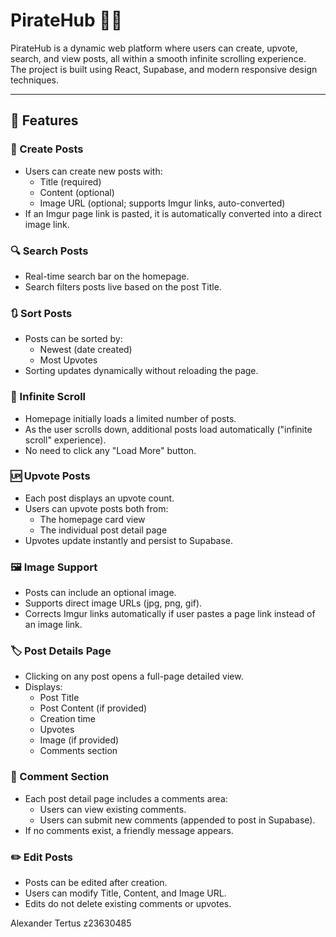 # PirateHub 🏴‍☠️

PirateHub is a dynamic web platform where users can create, upvote, search, and view posts, all within a smooth infinite scrolling experience.  
The project is built using React, Supabase, and modern responsive design techniques.

---

## 🚀 Features

### 📝 Create Posts
- Users can create new posts with:
  - Title (required)
  - Content (optional)
  - Image URL (optional; supports Imgur links, auto-converted)
- If an Imgur page link is pasted, it is automatically converted into a direct image link.

### 🔍 Search Posts
- Real-time search bar on the homepage.
- Search filters posts live based on the post Title.

### 🔃 Sort Posts
- Posts can be sorted by:
  - Newest (date created)
  - Most Upvotes
- Sorting updates dynamically without reloading the page.

### 📜 Infinite Scroll
- Homepage initially loads a limited number of posts.
- As the user scrolls down, additional posts load automatically ("infinite scroll" experience).
- No need to click any "Load More" button.

### 🆙 Upvote Posts
- Each post displays an upvote count.
- Users can upvote posts both from:
  - The homepage card view
  - The individual post detail page
- Upvotes update instantly and persist to Supabase.

### 🖼️ Image Support
- Posts can include an optional image.
- Supports direct image URLs (jpg, png, gif).
- Corrects Imgur links automatically if user pastes a page link instead of an image link.

### 🏷️ Post Details Page
- Clicking on any post opens a full-page detailed view.
- Displays:
  - Post Title
  - Post Content (if provided)
  - Creation time
  - Upvotes
  - Image (if provided)
  - Comments section

### 💬 Comment Section
- Each post detail page includes a comments area:
  - Users can view existing comments.
  - Users can submit new comments (appended to post in Supabase).
- If no comments exist, a friendly message appears.

### ✏️ Edit Posts
- Posts can be edited after creation.
- Users can modify Title, Content, and Image URL.
- Edits do not delete existing comments or upvotes.

Alexander Tertus z23630485
